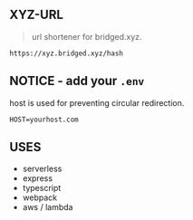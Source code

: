 ## XYZ-URL
> url shortener for bridged.xyz.


```
https://xyz.bridged.xyz/hash
```

## NOTICE - add your `.env`

host is used for preventing circular redirection.
```
HOST=yourhost.com
```


## USES
- serverless
- express
- typescript
- webpack
- aws / lambda